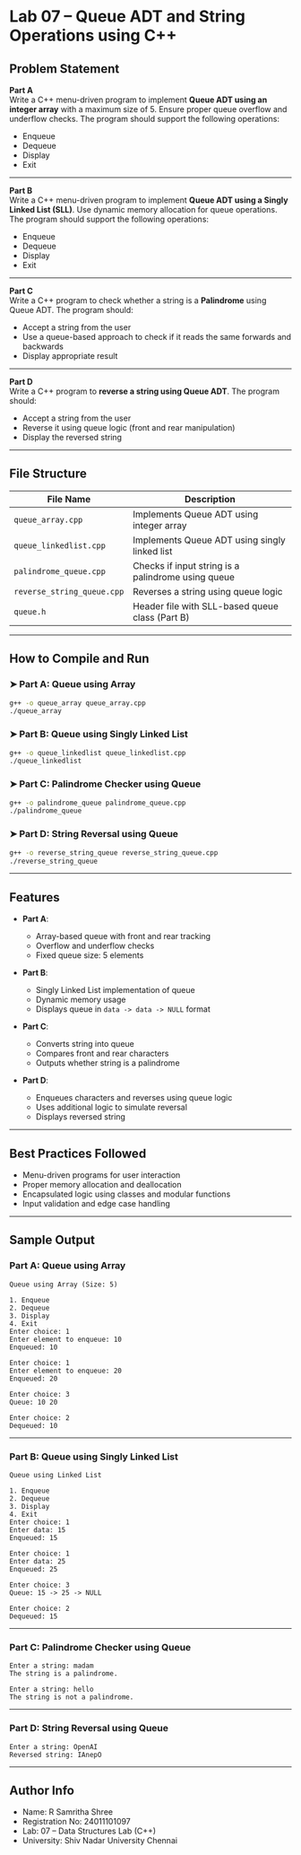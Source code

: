 # Lab 07 – Queue ADT and String Operations using C++

## Problem Statement

**Part A**  
Write a C++ menu-driven program to implement **Queue ADT using an integer array** with a maximum size of 5. Ensure proper queue overflow and underflow checks. The program should support the following operations:

- Enqueue  
- Dequeue  
- Display  
- Exit

---

**Part B**  
Write a C++ menu-driven program to implement **Queue ADT using a Singly Linked List (SLL)**. Use dynamic memory allocation for queue operations. The program should support the following operations:

- Enqueue  
- Dequeue  
- Display  
- Exit

---

**Part C**  
Write a C++ program to check whether a string is a **Palindrome** using Queue ADT. The program should:

- Accept a string from the user  
- Use a queue-based approach to check if it reads the same forwards and backwards  
- Display appropriate result

---

**Part D**  
Write a C++ program to **reverse a string using Queue ADT**. The program should:

- Accept a string from the user  
- Reverse it using queue logic (front and rear manipulation)  
- Display the reversed string

---

## File Structure

| File Name               | Description                                         |
|-------------------------|-----------------------------------------------------|
| `queue_array.cpp`       | Implements Queue ADT using integer array            |
| `queue_linkedlist.cpp`  | Implements Queue ADT using singly linked list       |
| `palindrome_queue.cpp`  | Checks if input string is a palindrome using queue  |
| `reverse_string_queue.cpp` | Reverses a string using queue logic              |
| `queue.h`               | Header file with SLL-based queue class (Part B)     |

---

## How to Compile and Run

### ➤ Part A: Queue using Array

```bash
g++ -o queue_array queue_array.cpp
./queue_array
```

### ➤ Part B: Queue using Singly Linked List

```bash
g++ -o queue_linkedlist queue_linkedlist.cpp
./queue_linkedlist
```

### ➤ Part C: Palindrome Checker using Queue

```bash
g++ -o palindrome_queue palindrome_queue.cpp
./palindrome_queue
```

### ➤ Part D: String Reversal using Queue

```bash
g++ -o reverse_string_queue reverse_string_queue.cpp
./reverse_string_queue
```

---

## Features

- **Part A**:  
  - Array-based queue with front and rear tracking  
  - Overflow and underflow checks  
  - Fixed queue size: 5 elements  

- **Part B**:  
  - Singly Linked List implementation of queue  
  - Dynamic memory usage  
  - Displays queue in `data -> data -> NULL` format  

- **Part C**:  
  - Converts string into queue  
  - Compares front and rear characters  
  - Outputs whether string is a palindrome  

- **Part D**:  
  - Enqueues characters and reverses using queue logic  
  - Uses additional logic to simulate reversal  
  - Displays reversed string  

---

## Best Practices Followed

- Menu-driven programs for user interaction  
- Proper memory allocation and deallocation  
- Encapsulated logic using classes and modular functions  
- Input validation and edge case handling  

---

## Sample Output

### Part A: Queue using Array

```
Queue using Array (Size: 5)

1. Enqueue
2. Dequeue
3. Display
4. Exit
Enter choice: 1
Enter element to enqueue: 10
Enqueued: 10

Enter choice: 1
Enter element to enqueue: 20
Enqueued: 20

Enter choice: 3
Queue: 10 20

Enter choice: 2
Dequeued: 10
```

---

### Part B: Queue using Singly Linked List

```
Queue using Linked List

1. Enqueue
2. Dequeue
3. Display
4. Exit
Enter choice: 1
Enter data: 15
Enqueued: 15

Enter choice: 1
Enter data: 25
Enqueued: 25

Enter choice: 3
Queue: 15 -> 25 -> NULL

Enter choice: 2
Dequeued: 15
```

---

### Part C: Palindrome Checker using Queue

```
Enter a string: madam
The string is a palindrome.

Enter a string: hello
The string is not a palindrome.
```

---

### Part D: String Reversal using Queue

```
Enter a string: OpenAI
Reversed string: IAnepO
```

---

## Author Info

- Name: R Samritha Shree  
- Registration No: 24011101097  
- Lab: 07 – Data Structures Lab (C++)  
- University: Shiv Nadar University Chennai  
